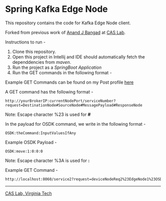# Spring Kafka Edge Node

This repository contains the code for Kafka Edge Node client.

Forked from previous work of [Anand J Bangad](https://github.com/anandjbangad/Spring-Kafka-Edge-Node-String) at [CAS Lab](https://caslab.ece.vt.edu/).

Instructions to run -
1. Clone this repository.
2. Open this project in Intellij and IDE should automatically fetch the dependdencies from *maven*.
3. Run the project as a *SpringBoot Application* 
4. Run the GET commands in the following format - 

Example GET Commands can be found on my Post profile [here](https://documenter.getpostman.com/view/7078648/S1LwynQh)

A GET command has the following format -

```
http://yourBrokerIP:currentNodePort/serviceNumber?request=DestinationNode#SourceNode#MessagePayload#ResponseNode
```
Note: Escape character %23 is used for **#**

In the payload for OSDK command, we write in the following format - 
```
OSDK:theCommand:InputValuesIfAny
```

Example OSDK Payload - 
```
OSDK:move:1:0:0:0
```
Note: Escape character %3A is used for **:**

Example GET Command - 

```sh
http://localhost:8060/service2?request=deviceNodeReq2%23EdgeNode1%23OSDK%3Atakeoff%23edgeNodeResp1
```

-------------------
 [CAS Lab, Virginia Tech](https://caslab.ece.vt.edu/)

